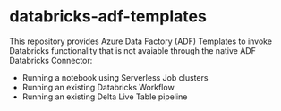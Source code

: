 # databricks-adf-templates

This repository provides Azure Data Factory (ADF) Templates to invoke Databricks functionality that is not avaiable through the native ADF Databricks Connector:
- Running a notebook using Serverless Job clusters
- Running an existing Databricks Workflow
- Running an existing Delta Live Table pipeline

